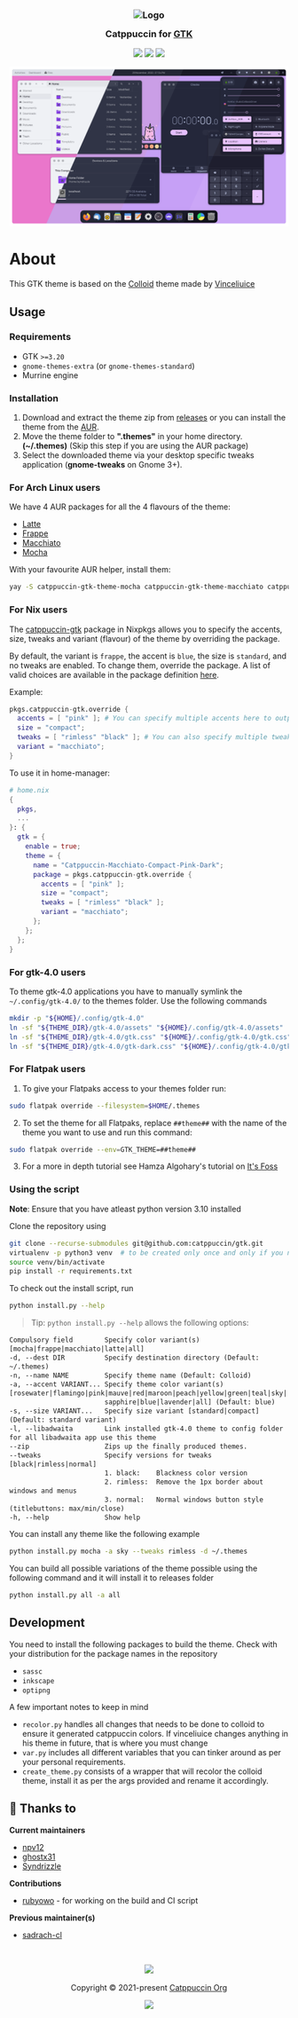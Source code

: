 <h3 align="center">
	<img src="https://raw.githubusercontent.com/catppuccin/catppuccin/main/assets/logos/exports/1544x1544_circle.png" width="100" alt="Logo"/><br/>
	<img src="https://raw.githubusercontent.com/catppuccin/catppuccin/main/assets/misc/transparent.png" height="30" width="0px"/>
	Catppuccin for <a href="https://gtk.org/">GTK</a>
	<img src="https://raw.githubusercontent.com/catppuccin/catppuccin/main/assets/misc/transparent.png" height="30" width="0px"/>
</h3>

<p align="center">
    <a href="https://github.com/catppuccin/gtk/stargazers"><img src="https://img.shields.io/github/stars/catppuccin/gtk?colorA=363a4f&colorB=b7bdf8&style=for-the-badge"></a>
    <a href="https://github.com/catppuccin/gtk/issues"><img src="https://img.shields.io/github/issues/catppuccin/gtk?colorA=363a4f&colorB=f5a97f&style=for-the-badge"></a>
    <a href="https://github.com/catppuccin/gtk/contributors"><img src="https://img.shields.io/github/contributors/catppuccin/gtk?colorA=363a4f&colorB=a6da95&style=for-the-badge"></a>
</p>

<p align="center">
  <img src="assets/res.webp"/>
</p>

# About

This GTK theme is based on the [Colloid](https://github.com/vinceliuice/Colloid-gtk-theme) theme made by [Vinceliuice](https://github.com/vinceliuice)

## Usage

### Requirements

-   GTK `>=3.20`
-   `gnome-themes-extra` (or `gnome-themes-standard`)
-   Murrine engine

### Installation

1. Download and extract the theme zip from [releases](https://github.com/catppuccin/gtk/releases/) or you can install the theme from the [AUR](#for-arch-linux-users).
2. Move the theme folder to **".themes"** in your home directory. **(~/.themes)** (Skip this step if you are using the AUR package)
3. Select the downloaded theme via your desktop specific tweaks application (**gnome-tweaks** on Gnome 3+).

### For Arch Linux users

We have 4 AUR packages for all the 4 flavours of the theme:
- [Latte](https://aur.archlinux.org/packages/catppuccin-gtk-theme-latte)
- [Frappe](https://aur.archlinux.org/packages/catppuccin-gtk-theme-frappe)
- [Macchiato](https://aur.archlinux.org/packages/catppuccin-gtk-theme-macchiato)
- [Mocha](https://aur.archlinux.org/packages/catppuccin-gtk-theme-mocha)

With your favourite AUR helper, install them:
  ```bash
  yay -S catppuccin-gtk-theme-mocha catppuccin-gtk-theme-macchiato catppuccin-gtk-theme-frappe catppuccin-gtk-theme-latte
  ```
### For Nix users
The [catppuccin-gtk](https://github.com/NixOS/nixpkgs/blob/master/pkgs/data/themes/catppuccin-gtk/default.nix) package in Nixpkgs allows you to specify the accents, size, tweaks and variant (flavour) of the theme by overriding the package.

By default, the variant is `frappe`, the accent is `blue`, the size is `standard`, and no tweaks are enabled. To change them, override the package. A list of valid choices are available in the package definition [here](https://github.com/NixOS/nixpkgs/blob/7ce8e7c4cf90492a631e96bcfe70724104914381/pkgs/data/themes/catppuccin-gtk/default.nix#L16).

Example:
```nix
pkgs.catppuccin-gtk.override {
  accents = [ "pink" ]; # You can specify multiple accents here to output multiple themes 
  size = "compact";
  tweaks = [ "rimless" "black" ]; # You can also specify multiple tweaks here
  variant = "macchiato";
}
```

To use it in home-manager:
```nix
# home.nix
{
  pkgs,
  ...
}: {
  gtk = {
    enable = true;
    theme = {
      name = "Catppuccin-Macchiato-Compact-Pink-Dark";
      package = pkgs.catppuccin-gtk.override {
        accents = [ "pink" ];
        size = "compact";
        tweaks = [ "rimless" "black" ];
        variant = "macchiato";
      };
    };
  };
}
```

### For gtk-4.0 users

To theme gtk-4.0 applications you have to manually symlink the `~/.config/gtk-4.0/` to the themes folder. Use the following commands
```bash
mkdir -p "${HOME}/.config/gtk-4.0"
ln -sf "${THEME_DIR}/gtk-4.0/assets" "${HOME}/.config/gtk-4.0/assets"
ln -sf "${THEME_DIR}/gtk-4.0/gtk.css" "${HOME}/.config/gtk-4.0/gtk.css"
ln -sf "${THEME_DIR}/gtk-4.0/gtk-dark.css" "${HOME}/.config/gtk-4.0/gtk-dark.css"
```

### For Flatpak users

1. To give your Flatpaks access to your themes folder run:
  ```bash
  sudo flatpak override --filesystem=$HOME/.themes
  ```
2. To set the theme for all Flatpaks, replace `##theme##` with the name of the theme you want to use and run this command:
  ```bash
  sudo flatpak override --env=GTK_THEME=##theme##
  ```
3. For a more in depth tutorial see Hamza Algohary's tutorial on [It's Foss](https://itsfoss.com/flatpak-app-apply-theme/)

### Using the script

**Note**: Ensure that you have atleast python version 3.10 installed

Clone the repository using
```bash
git clone --recurse-submodules git@github.com:catppuccin/gtk.git
virtualenv -p python3 venv  # to be created only once and only if you need a virtual env
source venv/bin/activate  
pip install -r requirements.txt
```
To check out the install script, run 
```bash
python install.py --help
```
> Tip: `python install.py --help` allows the following options:

```
Compulsory field        Specify color variant(s) [mocha|frappe|macchiato|latte|all]
-d, --dest DIR          Specify destination directory (Default: ~/.themes)
-n, --name NAME         Specify theme name (Default: Colloid)
-a, --accent VARIANT... Specify theme color variant(s) [rosewater|flamingo|pink|mauve|red|maroon|peach|yellow|green|teal|sky|
                        sapphire|blue|lavender|all] (Default: blue)
-s, --size VARIANT...   Specify size variant [standard|compact] (Default: standard variant)
-l, --libadwaita        Link installed gtk-4.0 theme to config folder for all libadwaita app use this theme
--zip                   Zips up the finally produced themes. 
--tweaks                Specify versions for tweaks [black|rimless|normal]
                        1. black:    Blackness color version
                        2. rimless:  Remove the 1px border about windows and menus
                        3. normal:   Normal windows button style (titlebuttons: max/min/close)
-h, --help              Show help
```
You can install any theme like the following example
```bash
python install.py mocha -a sky --tweaks rimless -d ~/.themes

```
You can build all possible variations of the theme possible using the following command and it will install it to releases folder
```bash
python install.py all -a all
```

## Development

You need to install the following packages to build the theme. Check with your distribution for the package names in the repository
- `sassc`
- `inkscape`
- `optipng`

A few important notes to keep in mind

- `recolor.py` handles all changes that needs to be done to colloid to ensure it generated catppuccin colors. If vinceliuice changes anything in his theme in future, that is where you must change
- `var.py` includes all different variables that you can tinker around as per your personal requirements. 
- `create_theme.py` consists of a wrapper that will recolor the colloid theme, install it as per the args provided and rename it accordingly. 
 
## 💝 Thanks to

**Current maintainers**
- [npv12](https://github.com/npv12)
- [ghostx31](https://github.com/ghostx31)
- [Syndrizzle](https://github.com/Syndrizzle)

**Contributions**
- [rubyowo](https://github.com/rubyowo) - for working on the build and CI script

**Previous maintainer(s)**
- [sadrach-cl](https://github.com/sadrach-cl)

&nbsp;

<p align="center"><img src="https://raw.githubusercontent.com/catppuccin/catppuccin/main/assets/footers/gray0_ctp_on_line.svg?sanitize=true" /></p>
<p align="center">Copyright &copy; 2021-present <a href="https://github.com/catppuccin" target="_blank">Catppuccin Org</a>
<p align="center"><a href="https://github.com/catppuccin/gtk/blob/main/LICENSE"><img src="https://img.shields.io/static/v1.svg?style=for-the-badge&label=License&message=GPLv3&logoColor=d9e0ee&colorA=363a4f&colorB=b7bdf8"/></a></p>
